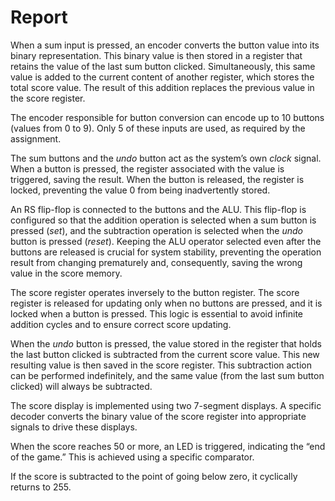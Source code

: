 # Report

When a sum input is pressed, an encoder converts the button value into its binary representation. This binary value is then stored in a register that retains the value of the last sum button clicked. Simultaneously, this same value is added to the current content of another register, which stores the total score value. The result of this addition replaces the previous value in the score register.

The encoder responsible for button conversion can encode up to 10 buttons (values from 0 to 9). Only 5 of these inputs are used, as required by the assignment.

The sum buttons and the *undo* button act as the system’s own *clock* signal. When a button is pressed, the register associated with the value is triggered, saving the result. When the button is released, the register is locked, preventing the value 0 from being inadvertently stored.

An RS flip-flop is connected to the buttons and the ALU. This flip-flop is configured so that the addition operation is selected when a sum button is pressed (*set*), and the subtraction operation is selected when the *undo* button is pressed (*reset*). Keeping the ALU operator selected even after the buttons are released is crucial for system stability, preventing the operation result from changing prematurely and, consequently, saving the wrong value in the score memory.

The score register operates inversely to the button register. The score register is released for updating only when no buttons are pressed, and it is locked when a button is pressed. This logic is essential to avoid infinite addition cycles and to ensure correct score updating.

When the *undo* button is pressed, the value stored in the register that holds the last button clicked is subtracted from the current score value. This new resulting value is then saved in the score register. This subtraction action can be performed indefinitely, and the same value (from the last sum button clicked) will always be subtracted.

The score display is implemented using two 7-segment displays. A specific decoder converts the binary value of the score register into appropriate signals to drive these displays.

When the score reaches 50 or more, an LED is triggered, indicating the “end of the game.” This is achieved using a specific comparator.

If the score is subtracted to the point of going below zero, it cyclically returns to 255.
